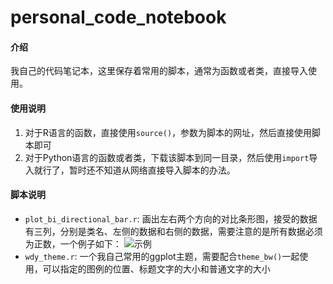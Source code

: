 # personal_code_notebook

#### 介绍
我自己的代码笔记本，这里保存着常用的脚本，通常为函数或者类，直接导入使用。

#### 使用说明

1.  对于R语言的函数，直接使用`source()`，参数为脚本的网址，然后直接使用脚本即可
2.  对于Python语言的函数或者类，下载该脚本到同一目录，然后使用`import`导入就行了，暂时还不知道从网络直接导入脚本的办法。

#### 脚本说明
- `plot_bi_directional_bar.r`: 画出左右两个方向的对比条形图，接受的数据有三列，分别是类名、左侧的数据和右侧的数据，需要注意的是所有数据必须为正数，一个例子如下：
    ![示例](https://gitee.com/eastsunw/personal_code_notebook/blob/master/assets、motif_top20_disrupt_gain_and_loss.png)
- `wdy_theme.r`: 一个我自己常用的ggplot主题，需要配合`theme_bw()`一起使用，可以指定的图例的位置、标题文字的大小和普通文字的大小
